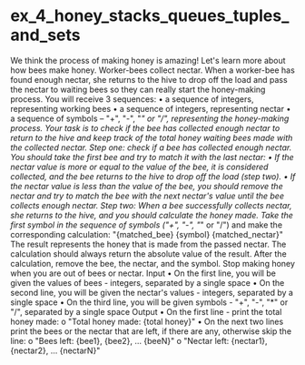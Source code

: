 # ex_4_honey_stacks_queues_tuples_and_sets
We think the process of making honey is amazing! Let's learn more about how bees make honey.
Worker-bees collect nectar. When a worker-bee has found enough nectar, she returns to the hive to drop off the load and pass the nectar to waiting bees so they can really start the honey-making process. 
You will receive 3 sequences:
•	a sequence of integers, representing working bees
•	a sequence of integers, representing nectar
•	a sequence of symbols – "+", "-", "*" or "/", representing the honey-making process.
Your task is to check if the bee has collected enough nectar to return to the hive and keep track of the total honey waiting bees made with the collected nectar.
Step one: check if a bee has collected enough nectar. You should take the first bee and try to match it with the last nectar:
•	If the nectar value is more or equal to the value of the bee, it is considered collected, and the bee returns to the hive to drop off the load (step two).
•	If the nectar value is less than the value of the bee, you should remove the nectar and try to match the bee with the next nectar's value until the bee collects enough nectar.
Step two: When a bee successfully collects nectar, she returns to the hive, and you should calculate the honey made. Take the first symbol in the sequence of symbols ("+", "-", "*" or "/") and make the corresponding calculation:
"{matched_bee} {symbol} {matched_nectar}"
The result represents the honey that is made from the passed nectar. The calculation should always return the absolute value of the result. After the calculation, remove the bee, the nectar, and the symbol.
Stop making honey when you are out of bees or nectar.
Input
•	On the first line, you will be given the values of bees - integers, separated by a single space
•	On the second line, you will be given the nectar's values - integers, separated by a single space
•	On the third line, you will be given symbols - "+", "-", "*" or "/", separated by a single space
Output
•	On the first line - print the total honey made:
o	"Total honey made: {total honey}"
•	On the next two lines print the bees or the nectar that are left, if there are any, otherwise skip the line:
o	"Bees left: {bee1}, {bee2}, … {beeN}"
o	"Nectar left: {nectar1}, {nectar2}, … {nectarN}"

